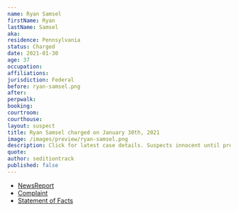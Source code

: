 ```yaml
---
name: Ryan Samsel
firstName: Ryan
lastName: Samsel
aka:
residence: Pennsylvania
status: Charged
date: 2021-01-30
age: 37
occupation:
affiliations:
jurisdiction: Federal
before: ryan-samsel.png
after:
perpwalk:
booking:
courtroom:
courthouse:
layout: suspect
title: Ryan Samsel charged on January 30th, 2021
image: /images/preview/ryan-samsel.png
description: Click for latest case details. Suspects innocent until proven guilty.
quote:
author: seditiontrack
published: false
---
```


- [NewsReport](https://www.buckscountycouriertimes.com/story/news/2021/02/01/bristol-man-charged-assaulting-officer-during-insurrection/4338235001/)
- [Complaint](https://www.justice.gov/file/1362781/download)
- [Statement of Facts](https://www.justice.gov/file/1362781/download)
